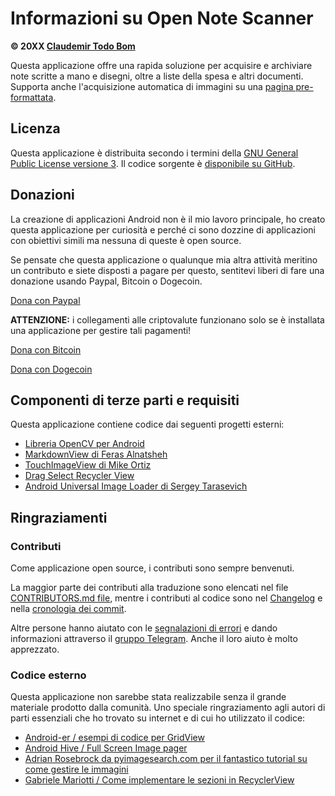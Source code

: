 Informazioni su Open Note Scanner
=================================

**© 20XX [Claudemir Todo Bom](http://todobom.com)**

Questa applicazione offre una rapida soluzione per acquisire e archiviare note scritte a mano e disegni, oltre a liste della spesa e altri documenti. Supporta anche l'acquisizione automatica di immagini su una [pagina pre-formattata](https://github.com/ctodobom/OpenNoteScanner/raw/master/Page%20Templates/A4%20with%202%20pages.pdf).


Licenza
-------

Questa applicazione è distribuita secondo i termini della [GNU General Public License versione 3](http://www.gnu.org/licenses/gpl.txt). Il codice sorgente è [disponibile su GitHub](http://github.com/ctodobom/OpenNoteScanner).

Donazioni
---------

La creazione di applicazioni Android non è il mio lavoro principale, ho creato questa applicazione per curiosità e perché ci sono dozzine di applicazioni con obiettivi simili ma nessuna di queste è open source.

Se pensate che questa applicazione o qualunque mia altra attività meritino un contributo e siete disposti a pagare per questo, sentitevi liberi di fare una donazione usando Paypal, Bitcoin o Dogecoin.

[Dona con Paypal](https://www.paypal.com/cgi-bin/webscr?cmd=_s-xclick&hosted_button_id=X6XHVCPMRQEL4)

**ATTENZIONE:** i collegamenti alle criptovalute funzionano solo se è installata una applicazione per gestire tali pagamenti!

[Dona con Bitcoin](bitcoin:1H5tqKZoWdqkR54PGe9w67EzBnLXHBFmt9)

[Dona con Dogecoin](dogecoin:DFBaP724XR3rfs9wFahBd353yFkgkqatvd)


Componenti di terze parti e requisiti
-------------------------------------

Questa applicazione contiene codice dai seguenti progetti esterni:

* [Libreria OpenCV per Android](http://www.opencv.org)
* [MarkdownView di Feras Alnatsheh](https://github.com/falnatsheh/MarkdownView)
* [TouchImageView di Mike Ortiz](https://github.com/MikeOrtiz/TouchImageView)
* [Drag Select Recycler View](https://github.com/afollestad/drag-select-recyclerview)
* [Android Universal Image Loader di Sergey Tarasevich](https://github.com/nostra13/Android-Universal-Image-Loader)

Ringraziamenti
--------------

### Contributi

Come applicazione open source, i contributi sono sempre benvenuti. 

La maggior parte dei contributi alla traduzione sono elencati nel file [CONTRIBUTORS.md file](https://github.com/ctodobom/OpenNoteScanner/blob/master/CONTRIBUTORS.md), mentre i contributi al codice sono nel [Changelog](https://github.com/ctodobom/OpenNoteScanner/blob/master/CHANGELOG.md) e nella [cronologia dei commit](https://github.com/ctodobom/OpenNoteScanner/commits).

Altre persone hanno aiutato con le [segnalazioni di errori](https://github.com/ctodobom/OpenNoteScanner/issues) e dando informazioni attraverso il [gruppo Telegram](https://telegram.me/joinchat/CGzsxQgjl8CyAZNrTG0qZg). Anche il loro aiuto è molto apprezzato.

### Codice esterno

Questa applicazione non sarebbe stata realizzabile senza il grande materiale prodotto dalla comunità. Uno speciale ringraziamento agli autori di parti essenziali che ho trovato su internet e di cui ho utilizzato il codice:

* [Android-er / esempi di codice per GridView](http://android-er.blogspot.com.br/2012/07/gridview-loading-photos-from-sd-card.html)
* [Android Hive / Full Screen Image pager](http://www.androidhive.info/2013/09/android-fullscreen-image-slider-with-swipe-and-pinch-zoom-gestures/)
* [Adrian Rosebrock da pyimagesearch.com per il fantastico tutorial su come gestire le immagini](http://www.pyimagesearch.com/2014/09/01/build-kick-ass-mobile-document-scanner-just-5-minutes/)
* [Gabriele Mariotti / Come implementare le sezioni in RecyclerView](https://gist.github.com/gabrielemariotti/e81e126227f8a4bb339c)
